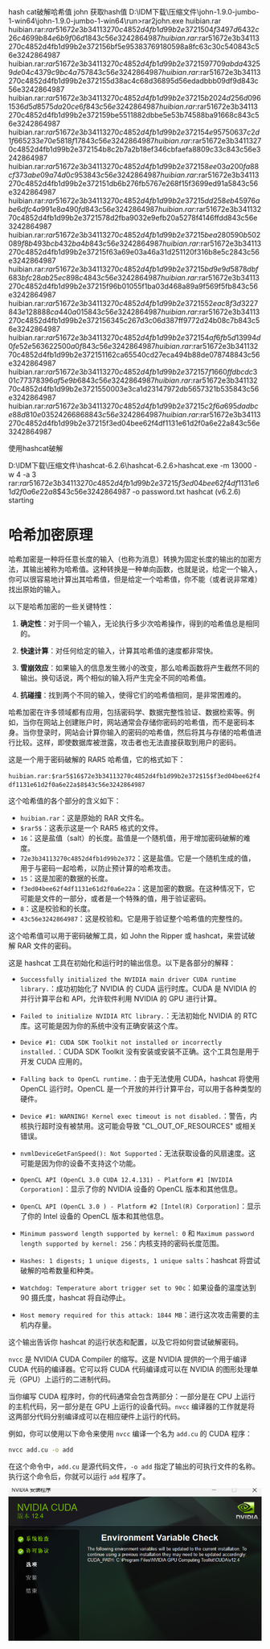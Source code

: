 hash cat破解哈希值
john 获取hash值
D:\IDM下载\压缩文件\john-1.9.0-jumbo-1-win64\john-1.9.0-jumbo-1-win64\run>rar2john.exe huibian.rar
huibian.rar:$rar5$16$72e3b34113270c4852d4fb1d99b2e372$15$04f3497d6432c26c4699b84e6b9f06d1$8$43c56e3242864987
huibian.rar:$rar5$16$72e3b34113270c4852d4fb1d99b2e372$15$6bf5e95383769180598a8fc63c30c540$8$43c56e3242864987
huibian.rar:$rar5$16$72e3b34113270c4852d4fb1d99b2e372$15$97709abda43259de04c4379c9bc4a757$8$43c56e3242864987
huibian.rar:$rar5$16$72e3b34113270c4852d4fb1d99b2e372$15$5d38ac4c68d36895d56edadbbb09df9d$8$43c56e3242864987
huibian.rar:$rar5$16$72e3b34113270c4852d4fb1d99b2e372$15$b2024d256d0961536d5d8575da20ce6f$8$43c56e3242864987
huibian.rar:$rar5$16$72e3b34113270c4852d4fb1d99b2e372$15$9be5511882dbbe5e53b74588ba91668c$8$43c56e3242864987
huibian.rar:$rar5$16$72e3b34113270c4852d4fb1d99b2e372$15$4e95750637c2d1f665233e70e5818f17$8$43c56e3242864987
huibian.rar:$rar5$16$72e3b34113270c4852d4fb1d99b2e372$15$4b8c2b7a2b18ef346cbfaefa8809c33c$8$43c56e3242864987
huibian.rar:$rar5$16$72e3b34113270c4852d4fb1d99b2e372$15$8ee03a200fa88cf373abe09a74d0c953$8$43c56e3242864987
huibian.rar:$rar5$16$72e3b34113270c4852d4fb1d99b2e372$15$1db6b276fb5767e268f15f3699ed91a5$8$43c56e3242864987
huibian.rar:$rar5$16$72e3b34113270c4852d4fb1d99b2e372$15$dd258eb45976abe6dfc4a991e8a490fd$8$43c56e3242864987
huibian.rar:$rar5$16$72e3b34113270c4852d4fb1d99b2e372$15$78d2fba9032e9efb20a5278f4146ffdd$8$43c56e3242864987
huibian.rar:$rar5$16$72e3b34113270c4852d4fb1d99b2e372$15$bea280590b502089f8b493bcb432ba4b$8$43c56e3242864987
huibian.rar:$rar5$16$72e3b34113270c4852d4fb1d99b2e372$15$f63a69e03a46a31d251120f316b8e5c2$8$43c56e3242864987
huibian.rar:$rar5$16$72e3b34113270c4852d4fb1d99b2e372$15$bd9e9d5878dbf683bfc28ab25ec898c4$8$43c56e3242864987
huibian.rar:$rar5$16$72e3b34113270c4852d4fb1d99b2e372$15$f96b01055f1ba03d468a89a9f569f5fb$8$43c56e3242864987
huibian.rar:$rar5$16$72e3b34113270c4852d4fb1d99b2e372$15$52eac8f3d3227843e128888ca440a015$8$43c56e3242864987
huibian.rar:$rar5$16$72e3b34113270c4852d4fb1d99b2e372$15$6345c267d3c06d387ff9772d24b08c7b$8$43c56e3242864987
huibian.rar:$rar5$16$72e3b34113270c4852d4fb1d99b2e372$15$4af6fb5d13994d0fe52e563622500a0f$8$43c56e3242864987
huibian.rar:$rar5$16$72e3b34113270c4852d4fb1d99b2e372$15$1162ca65540cd27eca494b88de078748$8$43c56e3242864987
huibian.rar:$rar5$16$72e3b34113270c4852d4fb1d99b2e372$15$7f1660ffdbcdc301c77378396af5e9b6$8$43c56e3242864987
huibian.rar:$rar5$16$72e3b34113270c4852d4fb1d99b2e372$15$50003e3ca1d23147972db5657321b535$8$43c56e3242864987
huibian.rar:$rar5$16$72e3b34113270c4852d4fb1d99b2e372$15$c2f6a695dadbce88d810e03524266868$8$43c56e3242864987
huibian.rar:$rar5$16$72e3b34113270c4852d4fb1d99b2e372$15$f3ed04bee62f4df1131e61d2f0a6e22a$8$43c56e3242864987

使用hashcat破解

D:\IDM下载\压缩文件\hashcat-6.2.6\hashcat-6.2.6>hashcat.exe -m 13000 -w 4 -a 3 rar:$rar5$16$72e3b34113270c4852d4fb1d99b2e372$15$f3ed04bee62f4df1131e61d2f0a6e22a$8$43c56e3242864987 -o password.txt
hashcat (v6.2.6) starting


# 哈希加密原理
哈希加密是一种将任意长度的输入（也称为消息）转换为固定长度的输出的加密方法，其输出被称为哈希值。这种转换是一种单向函数，也就是说，给定一个输入，你可以很容易地计算出其哈希值，但是给定一个哈希值，你不能（或者说非常难）找出原始的输入。

以下是哈希加密的一些关键特性：

1. **确定性**：对于同一个输入，无论执行多少次哈希操作，得到的哈希值总是相同的。

2. **快速计算**：对任何给定的输入，计算其哈希值的速度都非常快。

3. **雪崩效应**：如果输入的信息发生微小的改变，那么哈希函数将产生截然不同的输出。换句话说，两个相似的输入将产生完全不同的哈希值。

4. **抗碰撞**：找到两个不同的输入，使得它们的哈希值相同，是非常困难的。

哈希加密在许多领域都有应用，包括密码学、数据完整性验证、数据检索等。例如，当你在网站上创建账户时，网站通常会存储你密码的哈希值，而不是密码本身。当你登录时，网站会计算你输入的密码的哈希值，然后将其与存储的哈希值进行比较。这样，即使数据库被泄露，攻击者也无法直接获取到用户的密码。

这是一个用于密码破解的 RAR5 哈希值，它的格式如下：

`huibian.rar:$rar5$16$72e3b34113270c4852d4fb1d99b2e372$15$f3ed04bee62f4df1131e61d2f0a6e22a$8$43c56e3242864987`

这个哈希值的各个部分的含义如下：

- `huibian.rar`：这是原始的 RAR 文件名。
- `$rar5$`：这表示这是一个 RAR5 格式的文件。
- `16`：这是盐值（salt）的长度。盐值是一个随机值，用于增加密码破解的难度。
- `72e3b34113270c4852d4fb1d99b2e372`：这是盐值。它是一个随机生成的值，用于与密码一起哈希，以防止预计算的哈希攻击。
- `15`：这是加密的数据的长度。
- `f3ed04bee62f4df1131e61d2f0a6e22a`：这是加密的数据。在这种情况下，它可能是文件的一部分，或者是一个特殊的值，用于验证密码。
- `8`：这是校验和的长度。
- `43c56e3242864987`：这是校验和。它是用于验证整个哈希值的完整性的。

这个哈希值可以用于密码破解工具，如 John the Ripper 或 hashcat，来尝试破解 RAR 文件的密码。


这是 hashcat 工具在初始化和运行时的输出信息。以下是各部分的解释：

- `Successfully initialized the NVIDIA main driver CUDA runtime library.`：成功初始化了 NVIDIA 的 CUDA 运行时库。CUDA 是 NVIDIA 的并行计算平台和 API，允许软件利用 NVIDIA 的 GPU 进行计算。

- `Failed to initialize NVIDIA RTC library.`：无法初始化 NVIDIA 的 RTC 库。这可能是因为你的系统中没有正确安装这个库。

- `Device #1: CUDA SDK Toolkit not installed or incorrectly installed.`：CUDA SDK Toolkit 没有安装或安装不正确。这个工具包是用于开发 CUDA 应用的。

- `Falling back to OpenCL runtime.`：由于无法使用 CUDA，hashcat 将使用 OpenCL 运行时。OpenCL 是一个开放的并行计算平台，可以用于各种类型的硬件。

- `Device #1: WARNING! Kernel exec timeout is not disabled.`：警告，内核执行超时没有被禁用。这可能会导致 "CL_OUT_OF_RESOURCES" 或相关错误。

- `nvmlDeviceGetFanSpeed(): Not Supported`：无法获取设备的风扇速度。这可能是因为你的设备不支持这个功能。

- `OpenCL API (OpenCL 3.0 CUDA 12.4.131) - Platform #1 [NVIDIA Corporation]`：显示了你的 NVIDIA 设备的 OpenCL 版本和其他信息。

- `OpenCL API (OpenCL 3.0 ) - Platform #2 [Intel(R) Corporation]`：显示了你的 Intel 设备的 OpenCL 版本和其他信息。

- `Minimum password length supported by kernel: 0` 和 `Maximum password length supported by kernel: 256`：内核支持的密码长度范围。

- `Hashes: 1 digests; 1 unique digests, 1 unique salts`：hashcat 将尝试破解的哈希数量和种类。

- `Watchdog: Temperature abort trigger set to 90c`：如果设备的温度达到 90 摄氏度，hashcat 将自动停止。

- `Host memory required for this attack: 1844 MB`：进行这次攻击需要的主机内存量。

这个输出告诉你 hashcat 的运行状态和配置，以及它将如何尝试破解密码。

`nvcc` 是 NVIDIA CUDA Compiler 的缩写。这是 NVIDIA 提供的一个用于编译 CUDA 代码的编译器。它可以将 CUDA 代码编译成可以在 NVIDIA 的图形处理单元（GPU）上运行的二进制代码。

当你编写 CUDA 程序时，你的代码通常会包含两部分：一部分是在 CPU 上运行的主机代码，另一部分是在 GPU 上运行的设备代码。`nvcc` 编译器的工作就是将这两部分代码分别编译成可以在相应硬件上运行的代码。

例如，你可以使用以下命令来使用 `nvcc` 编译一个名为 `add.cu` 的 CUDA 程序：

```bash
nvcc add.cu -o add
```

在这个命令中，`add.cu` 是源代码文件，`-o add` 指定了输出的可执行文件的名称。执行这个命令后，你就可以运行 `add` 程序了。


![alt text](image-16.png)
